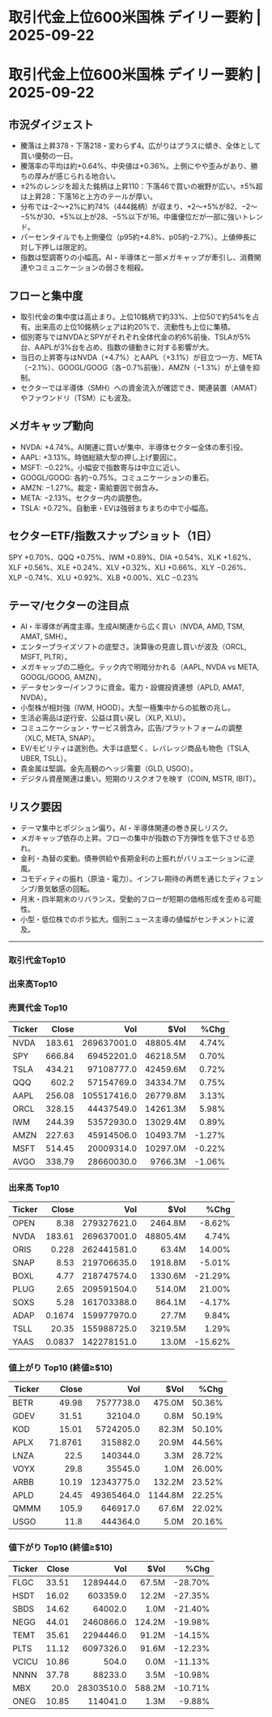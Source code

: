 # 取引代金上位600米国株 デイリー要約 | 2025-09-22

# 取引代金上位600米国株 デイリー要約 | 2025-09-22

## 市況ダイジェスト
- 騰落は上昇378・下落218・変わらず4。広がりはプラスに傾き、全体として買い優勢の一日。
- 騰落率の平均は約+0.64%、中央値は+0.36%。上側にやや歪みがあり、勝ちの厚みが感じられる地合い。
- ±2%のレンジを超えた銘柄は上昇110：下落46で買いの裾野が広い。±5%超は上昇28：下落16と上方のテールが厚い。
- 分布では−2〜+2%に約74%（444銘柄）が収まり、+2〜+5%が82、−2〜−5%が30、+5%以上が28、−5%以下が16。中庸優位だが一部に強いトレンド。
- パーセンタイルでも上側優位（p95約+4.8%、p05約−2.7%）。上値伸長に対し下押しは限定的。
- 指数は堅調寄りの小幅高。AI・半導体と一部メガキャップが牽引し、消費関連やコミュニケーションの弱さを相殺。

## フローと集中度
- 取引代金の集中度は高止まり。上位10銘柄で約33%、上位50で約54%を占有。出来高の上位10銘柄シェアは約20%で、流動性も上位に集積。
- 個別寄与ではNVDAとSPYがそれぞれ全体代金の約6%前後、TSLAが5%台、AAPLが3%台を占め、指数の値動きに対する影響が大。
- 当日の上昇寄与はNVDA（+4.7%）とAAPL（+3.1%）が目立つ一方、META（−2.1%）、GOOGL/GOOG（各−0.7%前後）、AMZN（−1.3%）が上値を抑制。
- セクターでは半導体（SMH）への資金流入が確認でき、関連装置（AMAT）やファウンドリ（TSM）にも波及。

## メガキャップ動向
- NVDA: +4.74%。AI関連に買いが集中、半導体セクター全体の牽引役。
- AAPL: +3.13%。時価総額大型の押し上げ要因に。
- MSFT: −0.22%。小幅安で指数寄与は中立に近い。
- GOOGL/GOOG: 各約−0.75%。コミュニケーションの重石。
- AMZN: −1.27%。裁定・需給要因で弱含み。
- META: −2.13%。セクター内の調整色。
- TSLA: +0.72%。自動車・EVは強弱まちまちの中で小幅高。

## セクターETF/指数スナップショット（1日）
SPY +0.70%、QQQ +0.75%、IWM +0.89%、DIA +0.54%、XLK +1.62%、XLF +0.56%、XLE +0.24%、XLV +0.32%、XLI +0.66%、XLY −0.26%、XLP −0.74%、XLU +0.92%、XLB +0.00%、XLC −0.23%

## テーマ/セクターの注目点
- AI・半導体が再度主導。生成AI関連から広く買い（NVDA, AMD, TSM, AMAT, SMH）。
- エンタープライズソフトの底堅さ。決算後の見直し買いが波及（ORCL, MSFT, PLTR）。
- メガキャップの二極化。テック内で明暗分かれる（AAPL, NVDA vs META, GOOGL/GOOG, AMZN）。
- データセンター/インフラに資金。電力・設備投資連想（APLD, AMAT, NVDA）。
- 小型株が相対強（IWM, HOOD）。大型一極集中からの拡散の兆し。
- 生活必需品は逆行安、公益は買い戻し（XLP, XLU）。
- コミュニケーション・サービス弱含み。広告/プラットフォームの調整（XLC, META, SNAP）。
- EV/モビリティは選別色。大手は底堅く、レバレッジ商品も物色（TSLA, UBER, TSLL）。
- 貴金属は堅調。金先高観のヘッジ需要（GLD, USGO）。
- デジタル資産関連は重い。短期のリスクオフを映す（COIN, MSTR, IBIT）。

## リスク要因
- テーマ集中とポジション偏り。AI・半導体関連の巻き戻しリスク。
- メガキャップ依存の上昇。フローの集中が指数の下方弾性を低下させる恐れ。
- 金利・為替の変動。債券供給や長期金利の上振れがバリュエーションに逆風。
- コモディティの振れ（原油・電力）。インフレ期待の再燃を通じたディフェンシブ/景気敏感の回転。
- 月末・四半期末のリバランス。受動的フローが短期の価格形成を歪める可能性。
- 小型・低位株でのボラ拡大。個別ニュース主導の値幅がセンチメントに波及。

---

### 取引代金Top10
### 出来高Top10

### 売買代金 Top10
| Ticker | Close | Vol | $Vol | %Chg |
|---|---:|---:|---:|---:|
| NVDA | 183.61 | 269637001.0 | 48805.4M | 4.74% |
| SPY | 666.84 | 69452201.0 | 46218.5M | 0.70% |
| TSLA | 434.21 | 97108777.0 | 42459.6M | 0.72% |
| QQQ | 602.2 | 57154769.0 | 34334.7M | 0.75% |
| AAPL | 256.08 | 105517416.0 | 26779.8M | 3.13% |
| ORCL | 328.15 | 44437549.0 | 14261.3M | 5.98% |
| IWM | 244.39 | 53572930.0 | 13029.4M | 0.89% |
| AMZN | 227.63 | 45914506.0 | 10493.7M | -1.27% |
| MSFT | 514.45 | 20009314.0 | 10297.0M | -0.22% |
| AVGO | 338.79 | 28660030.0 | 9766.3M | -1.06% |


### 出来高 Top10
| Ticker | Close | Vol | $Vol | %Chg |
|---|---:|---:|---:|---:|
| OPEN | 8.38 | 279327621.0 | 2464.8M | -8.62% |
| NVDA | 183.61 | 269637001.0 | 48805.4M | 4.74% |
| ORIS | 0.228 | 262441581.0 | 63.4M | 14.00% |
| SNAP | 8.53 | 219706635.0 | 1918.8M | -5.01% |
| BOXL | 4.77 | 218747574.0 | 1330.6M | -21.29% |
| PLUG | 2.65 | 209591504.0 | 514.0M | 21.00% |
| SOXS | 5.28 | 161703388.0 | 864.1M | -4.17% |
| ADAP | 0.1674 | 159977970.0 | 27.7M | 9.84% |
| TSLL | 20.35 | 155988725.0 | 3219.5M | 1.29% |
| YAAS | 0.0837 | 142278151.0 | 13.0M | -15.62% |


### 値上がり Top10 (終値≥$10)
| Ticker | Close | Vol | $Vol | %Chg |
|---|---:|---:|---:|---:|
| BETR | 49.98 | 7577738.0 | 475.0M | 50.36% |
| GDEV | 31.51 | 32104.0 | 0.8M | 50.19% |
| KOD | 15.01 | 5724205.0 | 82.3M | 50.10% |
| APLX | 71.8761 | 315882.0 | 20.9M | 44.56% |
| LNZA | 22.5 | 140344.0 | 3.3M | 28.72% |
| VOYX | 29.8 | 35545.0 | 1.0M | 26.00% |
| ARBB | 10.19 | 12343775.0 | 132.2M | 23.52% |
| APLD | 24.45 | 49365464.0 | 1144.8M | 22.25% |
| QMMM | 105.9 | 646917.0 | 67.6M | 22.02% |
| USGO | 11.8 | 444364.0 | 5.0M | 20.16% |


### 値下がり Top10 (終値≥$10)
| Ticker | Close | Vol | $Vol | %Chg |
|---|---:|---:|---:|---:|
| FLGC | 33.51 | 1289444.0 | 67.5M | -28.70% |
| HSDT | 16.02 | 603359.0 | 12.2M | -27.35% |
| SBDS | 14.62 | 64002.0 | 1.0M | -21.40% |
| NEGG | 44.01 | 2460866.0 | 124.2M | -19.98% |
| TEMT | 35.61 | 2294446.0 | 91.2M | -14.15% |
| PLTS | 11.12 | 6097326.0 | 91.6M | -12.23% |
| VCICU | 10.86 | 504.0 | 0.0M | -11.13% |
| NNNN | 37.78 | 88233.0 | 3.5M | -10.98% |
| MBX | 20.0 | 28303510.0 | 588.2M | -10.71% |
| ONEG | 10.85 | 114041.0 | 1.3M | -9.88% |

